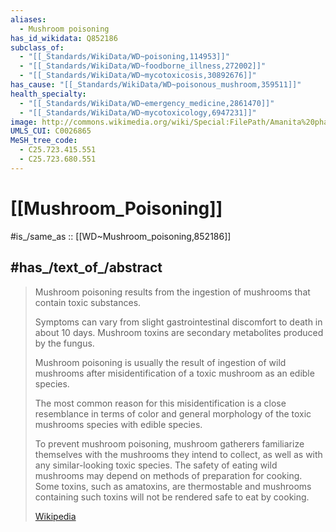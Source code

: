 ```yaml
---
aliases:
  - Mushroom poisoning
has_id_wikidata: Q852186
subclass_of:
  - "[[_Standards/WikiData/WD~poisoning,114953]]"
  - "[[_Standards/WikiData/WD~foodborne_illness,272002]]"
  - "[[_Standards/WikiData/WD~mycotoxicosis,30892676]]"
has_cause: "[[_Standards/WikiData/WD~poisonous_mushroom,359511]]"
health_specialty:
  - "[[_Standards/WikiData/WD~emergency_medicine,2861470]]"
  - "[[_Standards/WikiData/WD~mycotoxicology,6947231]]"
image: http://commons.wikimedia.org/wiki/Special:FilePath/Amanita%20phalloides%201.JPG
UMLS_CUI: C0026865
MeSH_tree_code:
  - C25.723.415.551
  - C25.723.680.551
---
```


# [[Mushroom_Poisoning]] 

#is_/same_as :: [[WD~Mushroom_poisoning,852186]] 

## #has_/text_of_/abstract 

> Mushroom poisoning results from the ingestion of mushrooms that contain toxic substances. 
> 
> Symptoms can vary from slight gastrointestinal discomfort to death in about 10 days. 
> Mushroom toxins are secondary metabolites produced by the fungus.
>
> Mushroom poisoning is usually the result of ingestion of wild mushrooms 
> after misidentification of a toxic mushroom as an edible species. 
> 
> The most common reason for this misidentification 
> is a close resemblance in terms of color and general morphology of the toxic mushrooms species with edible species. 
> 
> To prevent mushroom poisoning, mushroom gatherers familiarize themselves with the mushrooms they intend to collect, as well as with any similar-looking toxic species. The safety of eating wild mushrooms may depend on methods of preparation for cooking. Some toxins, such as amatoxins, are thermostable and mushrooms containing such toxins will not be rendered safe to eat by cooking.
>
> [Wikipedia](https://en.wikipedia.org/wiki/Mushroom%20poisoning) 

